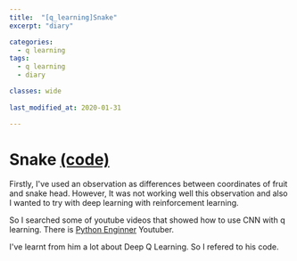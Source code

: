 ```yaml
---
title:  "[q_learning]Snake"
excerpt: "diary"

categories:
  - q learning
tags:
  - q learning
  - diary

classes: wide
  
last_modified_at: 2020-01-31

---
```


# Snake [(code)](https://github.com/sammiee5311/reinforcement_learning/tree/main/snake)

Firstly, I've used an observation as differences between coordinates of fruit and snake head. However, It was not working well this observation and also I wanted to try with deep learning with reinforcement learning. <br>

So I searched some of youtube videos that showed how to use CNN with q learning. There is [Python Enginner](https://www.youtube.com/channel/UCbXgNpp0jedKWcQiULLbDTA) Youtuber. <br>

I've learnt from him a lot about Deep Q Learning. So I refered to his code.